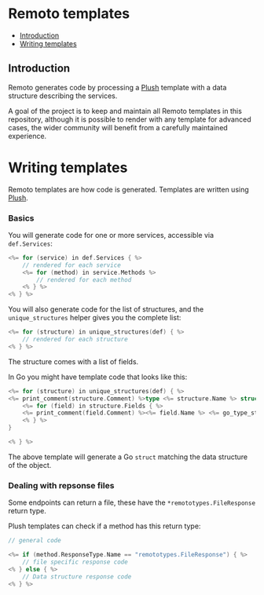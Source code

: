 # Remoto templates

* [Introduction](#introduction)
* [Writing templates](#writing-templates)

## Introduction

Remoto generates code by processing a [Plush](https://github.com/gobuffalo/plush) template with a data structure describing the services.

A goal of the project is to keep and maintain all Remoto templates in this repository, although it is
possible to render with any template for advanced cases, the wider community will benefit from a
carefully maintained experience.

# Writing templates

Remoto templates are how code is generated. Templates are written using [Plush](https://github.com/gobuffalo/plush).

### Basics

You will generate code for one or more services, accessible via `def.Services`:

```c
<%= for (service) in def.Services { %>
	// rendered for each service
	<%= for (method) in service.Methods %>
		// rendered for each method
	<% } %>
<% } %>
```

You will also generate code for the list of structures, and the `unique_structures` helper 
gives you the complete list:

```c
<%= for (structure) in unique_structures(def) { %>
	// rendered for each structure
<% } %>
```

The structure comes with a list of fields.

In Go you might have template code that looks like this:

```go
<%= for (structure) in unique_structures(def) { %>
<%= print_comment(structure.Comment) %>type <%= structure.Name %> struct {
	<%= for (field) in structure.Fields { %>
	<%= print_comment(field.Comment) %><%= field.Name %> <%= go_type_string(field.Type) %> `json:"<%= underscore(field.Name) %>"`
	<% } %>
}

<% } %>
```

The above template will generate a Go `struct` matching the data structure of the object.

### Dealing with repsonse files

Some endpoints can return a file, these have the `*remototypes.FileResponse` return type.

Plush templates can check if a method has this return type:

```c
// general code

<%= if (method.ResponseType.Name == "remototypes.FileResponse") { %>
	// file specific response code
<% } else { %>
	// Data structure response code
<% } %>
```

